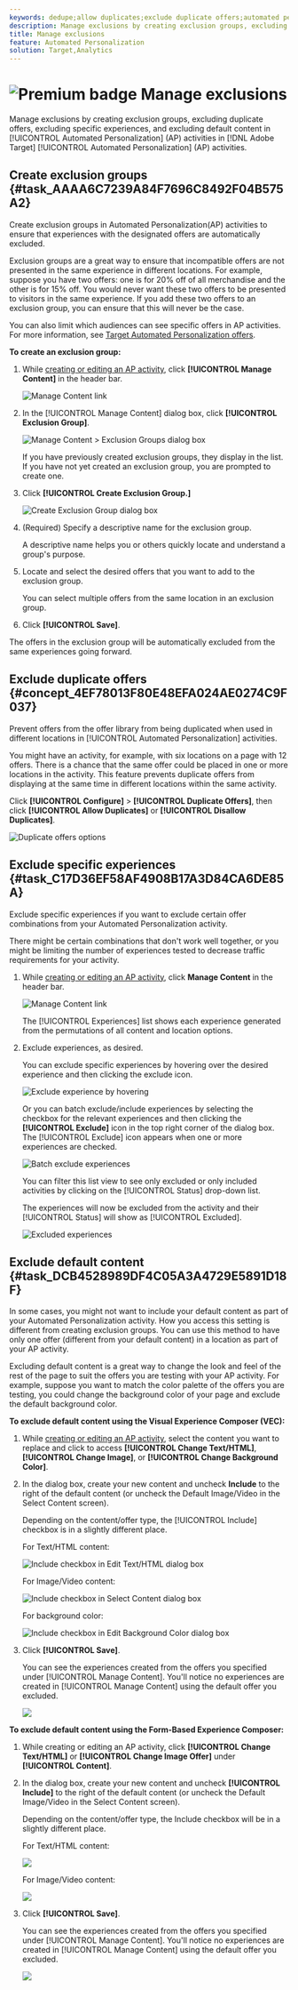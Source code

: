 ```yaml
---
keywords: dedupe;allow duplicates;exclude duplicate offers;automated personalization;disallow duplicate offers;exclude;default content;exclusion group;
description: Manage exclusions by creating exclusion groups, excluding duplicate offers, excluding specific experiences, and excluding default content in Adobe Target Automated Personalization (AP) activities.
title: Manage exclusions
feature: Automated Personalization
solution: Target,Analytics
---
```


# ![Premium badge](/help/assets/premium.png) Manage exclusions

Manage exclusions by creating exclusion groups, excluding duplicate offers, excluding specific experiences, and excluding default content in [!UICONTROL Automated Personalization] (AP) activities in [!DNL Adobe Target] [!UICONTROL Automated Personalization] (AP) activities. 

## Create exclusion groups {#task_AAAA6C7239A84F7696C8492F04B575A2}

Create exclusion groups in Automated Personalization(AP) activities to ensure that experiences with the designated offers are automatically excluded. 

Exclusion groups are a great way to ensure that incompatible offers are not presented in the same experience in different locations. For example, suppose you have two offers: one is for 20% off of all merchandise and the other is for 15% off. You would never want these two offers to be presented to visitors in the same experience. If you add these two offers to an exclusion group, you can ensure that this will never be the case.

You can also limit which audiences can see specific offers in AP activities. For more information, see [Target Automated Personalization offers](/help/c-activities/t-automated-personalization/ap-target-offers.md).

**To create an exclusion group:** 

1. While [creating or editing an AP activity](/help/c-activities/t-automated-personalization/create-ap-activity.md), click **[!UICONTROL Manage Content]** in the header bar.

   ![Manage Content link](/help/c-activities/t-automated-personalization/assets/manage-content.png)

1. In the [!UICONTROL Manage Content] dialog box, click **[!UICONTROL Exclusion Group]**.

   ![Manage Content > Exclusion Groups dialog box](/help/c-activities/t-automated-personalization/assets/exclusion_group_create-new.png)

   If you have previously created exclusion groups, they display in the list. If you have not yet created an exclusion group, you are prompted to create one.

1. Click **[!UICONTROL Create Exclusion Group.]**

   ![Create Exclusion Group dialog box](/help/c-activities/t-automated-personalization/assets/exclusion_group_create_dialog-new.png)

1. (Required) Specify a descriptive name for the exclusion group.

   A descriptive name helps you or others quickly locate and understand a group's purpose.

1. Locate and select the desired offers that you want to add to the exclusion group.

   You can select multiple offers from the same location in an exclusion group.

1. Click **[!UICONTROL Save]**.

The offers in the exclusion group will be automatically excluded from the same experiences going forward. 

## Exclude duplicate offers {#concept_4EF78013F80E48EFA024AE0274C9F037}

Prevent offers from the offer library from being duplicated when used in different locations in [!UICONTROL Automated Personalization] activities. 

You might have an activity, for example, with six locations on a page with 12 offers. There is a chance that the same offer could be placed in one or more locations in the activity. This feature prevents duplicate offers from displaying at the same time in different locations within the same activity. 

Click **[!UICONTROL Configure]** > **[!UICONTROL Duplicate Offers]**, then click **[!UICONTROL Allow Duplicates]** or **[!UICONTROL Disallow Duplicates]**. 

![Duplicate offers options](/help/c-activities/t-automated-personalization/assets/duplicate_offers-new.png)

## Exclude specific experiences {#task_C17D36EF58AF4908B17A3D84CA6DE85A}

Exclude specific experiences if you want to exclude certain offer combinations from your Automated Personalization activity. 

There might be certain combinations that don't work well together, or you might be limiting the number of experiences tested to decrease traffic requirements for your activity. 

1. While [creating or editing an AP activity](/help/c-activities/t-automated-personalization/create-ap-activity.md), click **Manage Content** in the header bar.

   ![Manage Content link](/help/c-activities/t-automated-personalization/assets/manage-content.png)

   The [!UICONTROL Experiences] list shows each experience generated from the permutations of all content and location options. 

1. Exclude experiences, as desired.

   You can exclude specific experiences by hovering over the desired experience and then clicking the exclude icon. 

   ![Exclude experience by hovering](/help/c-activities/t-automated-personalization/assets/exclude_exp_1a.png)

   Or you can batch exclude/include experiences by selecting the checkbox for the relevant experiences and then clicking the **[!UICONTROL Exclude]** icon in the top right corner of the dialog box. The [!UICONTROL Exclude] icon appears when one or more experiences are checked. 

   ![Batch exclude experiences](/help/c-activities/t-automated-personalization/assets/exclude_exp_2a.png)

   You can filter this list view to see only excluded or only included activities by clicking on the [!UICONTROL Status] drop-down list. 

   The experiences will now be excluded from the activity and their [!UICONTROL Status] will show as [!UICONTROL Excluded]. 

   ![Excluded experiences](/help/c-activities/t-automated-personalization/assets/exclude_exp_3a.png)

## Exclude default content {#task_DCB4528989DF4C05A3A4729E5891D18F}

In some cases, you might not want to include your default content as part of your Automated Personalization activity. How you access this setting is different from creating exclusion groups. You can use this method to have only one offer (different from your default content) in a location as part of your AP activity. 

Excluding default content is a great way to change the look and feel of the rest of the page to suit the offers you are testing with your AP activity. For example, suppose you want to match the color palette of the offers you are testing, you could change the background color of your page and exclude the default background color. 

**To exclude default content using the Visual Experience Composer (VEC):** 

1. While [creating or editing an AP activity](/help/c-activities/t-automated-personalization/create-ap-activity.md), select the content you want to replace and click to access **[!UICONTROL Change Text/HTML]**, **[!UICONTROL Change Image]**, or **[!UICONTROL Change Background Color]**.
1. In the dialog box, create your new content and uncheck **Include** to the right of the default content (or uncheck the Default Image/Video in the Select Content screen).

   Depending on the content/offer type, the [!UICONTROL Include] checkbox is in a slightly different place. 

   For Text/HTML content: 

   ![Include checkbox in Edit Text/HTML dialog box](/help/c-activities/t-automated-personalization/assets/exclude_content_vec_1a.png)

   For Image/Video content: 

   ![Include checkbox in Select Content dialog box](/help/c-activities/t-automated-personalization/assets/exclude_content_vec_2a.png)

   For background color: 

   ![Include checkbox in Edit Background Color dialog box](/help/c-activities/t-automated-personalization/assets/exclude_content_vec_3a.png)
   
1. Click **[!UICONTROL Save]**.

   You can see the experiences created from the offers you specified under [!UICONTROL Manage Content]. You'll notice no experiences are created in [!UICONTROL Manage Content] using the default offer you excluded. 

   ![](assets/exclude_content_vec_4.png)

**To exclude default content using the Form-Based Experience Composer:** 

1. While creating or editing an AP activity, click **[!UICONTROL Change Text/HTML]** or **[!UICONTROL Change Image Offer]** under **[!UICONTROL Content]**. 
1. In the dialog box, create your new content and uncheck **[!UICONTROL Include]** to the right of the default content (or uncheck the Default Image/Video in the Select Content screen). 

   Depending on the content/offer type, the Include checkbox will be in a slightly different place. 

   For Text/HTML content: 

   ![](assets/exclude_content_form_1.png)

   For Image/Video content: 

   ![](assets/exclude_content_form_2.png)

1. Click **[!UICONTROL Save]**. 

   You can see the experiences created from the offers you specified under [!UICONTROL Manage Content]. You'll notice no experiences are created in [!UICONTROL Manage Content] using the default offer you excluded. 

   ![](assets/exclude_content_form_3.png)

